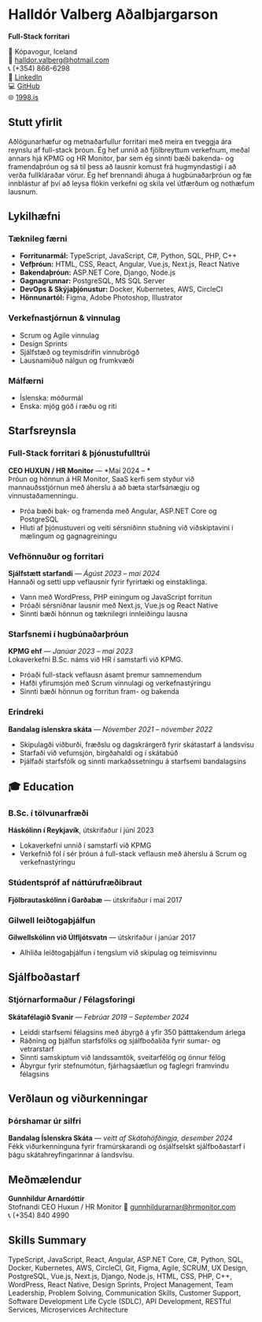 # Halldór Valberg Aðalbjargarson  
**Full-Stack forritari**  

📍 Kópavogur, Iceland  
📧 halldor.valberg@hotmail.com  
📞 (+354) 866-6298  
🔗 [LinkedIn](https://www.linkedin.com/in/halldor-valberg/)  
💻 [GitHub](https://github.com/halldorvalberg)  
🌐 [1998.is](https://1998.is)  


## Stutt yfirlit
Aðlögunarhæfur og metnaðarfullur forritari með meira en tveggja ára reynslu af full-stack þróun. Ég hef unnið að fjölbreyttum verkefnum, meðal annars hjá KPMG og HR Monitor, þar sem ég sinnti bæði bakenda- og framendaþróun og sá til þess að lausnir komust frá hugmyndastigi í að verða fullkláraðar vörur. Ég hef brennandi áhuga á hugbúnaðarþróun og fæ innblástur af því að leysa flókin verkefni og skila vel útfærðum og nothæfum lausnum.

## Lykilhæfni

### Tæknileg færni
- **Forritunarmál:** TypeScript, JavaScript, C#, Python, SQL, PHP, C++
- **Vefþróun:** HTML, CSS, React, Angular, Vue.js, Next.js, React Native
- **Bakendaþróun:** ASP.NET Core, Django, Node.js
- **Gagnagrunnar:** PostgreSQL, MS SQL Server
- **DevOps & Skýjaþjónustur:** Docker, Kubernetes, AWS, CircleCI
- **Hönnunartól:** Figma, Adobe Photoshop, Illustrator

### Verkefnastjórnun & vinnulag
- Scrum og Agile vinnulag
- Design Sprints
- Sjálfstæð og teymisdrifin vinnubrögð
- Lausnamiðuð nálgun og frumkvæði

### Málfærni
- Íslenska: móðurmál
- Enska: mjög góð í ræðu og riti

## Starfsreynsla

### Full-Stack forritari & þjónustufulltrúi  
**CEO HUXUN / HR Monitor** — *Maí 2024 – *  
Þróun og hönnun á HR Monitor, SaaS kerfi sem styður við mannauðsstjórnun með áherslu á að bæta starfsánægju og vinnustaðamenningu.  
- Þróa bæði bak- og framenda með Angular, ASP.NET Core og PostgreSQL  
- Hluti af þjónustuveri og veiti sérsniðinn stuðning við viðskiptavini í mælingum og gagnagreiningu  

### Vefhönnuður og forritari  
**Sjálfstætt starfandi** — *Ágúst 2023 – maí 2024*  
Hannaði og setti upp veflausnir fyrir fyrirtæki og einstaklinga.  
- Vann með WordPress, PHP einingum og JavaScript forritun  
- Þróaði sérsniðnar lausnir með Next.js, Vue.js og React Native  
- Sinnti bæði hönnun og tæknilegri innleiðingu lausna

### Starfsnemi í hugbúnaðarþróun  
**KPMG ehf** — *Janúar 2023 – maí 2023*  
Lokaverkefni B.Sc. náms við HR í samstarfi við KPMG.  
- Þróaði full-stack veflausn ásamt þremur samnemendum  
- Hafði yfirumsjón með Scrum vinnulagi og verkefnastýringu  
- Sinnti bæði hönnun og forritun fram- og bakenda

### Erindreki  
**Bandalag íslenskra skáta** — *Nóvember 2021 – nóvember 2022*  
- Skipulagði viðburði, fræðslu og dagskrárgerð fyrir skátastarf á landsvísu  
- Starfaði við vefumsjón, birgðahaldi og í skátabúð  
- Þjálfaði starfsfólk og sinnti markaðssetningu á starfsemi bandalagsins


## 🎓 Education

### B.Sc. í tölvunarfræði  
**Háskólinn í Reykjavík**, útskrifaður í júní 2023  
- Lokaverkefni unnið í samstarfi við KPMG  
- Verkefnið fól í sér þróun á full-stack veflausn með áherslu á Scrum og verkefnastýringu


### Stúdentspróf af náttúrufræðibraut  
**Fjölbrautaskólinn í Garðabæ** — útskrifaður í maí 2017

### Gilwell leiðtogaþjálfun  
**Gilwellskólinn við Úlfljótsvatn** — útskrifaður í janúar 2017  
- Alhliða leiðtogaþjálfun í tengslum við skipulag og teimisvinnu

## Sjálfboðastarf

### Stjórnarformaður / Félagsforingi  
**Skátafélagið Svanir** — *Febrúar 2019 – September 2024*  
- Leiddi starfsemi félagsins með ábyrgð á yfir 350 þátttakendum árlega  
- Ráðning og þjálfun starfsfólks og sjálfboðaliða fyrir sumar- og vetrarstarf  
- Sinnti samskiptum við landssamtök, sveitarfélög og önnur félög  
- Ábyrgur fyrir stefnumótun, fjárhagsáætlun og faglegri framvindu félagsins

## Verðlaun og viðurkenningar

### Þórshamar úr silfri  
**Bandalag Íslenskra Skáta** — *veitt af Skátahöfðingja, desember 2024*  
Fékk viðurkenninguna fyrir framúrskarandi og ósjálfselskt sjálfboðastarf í þágu skátahreyfingarinnar á landsvísu.


## Meðmælendur

**Gunnhildur Arnardóttir**  
Stofnandi CEO Huxun / HR Monitor
📧 gunnhildurarnar@hrmonitor.com  
📞 (+354) 840 4990


## Skills Summary
TypeScript, JavaScript, React, Angular, ASP.NET Core, C#, Python, SQL, Docker, Kubernetes, AWS, CircleCI, Git, Figma, Agile, SCRUM, UX Design, PostgreSQL, Vue.js, Next.js, Django, Node.js, HTML, CSS, PHP, C++, WordPress, React Native, Design Sprints, Project Management, Team Leadership, Problem Solving, Communication Skills, Customer Support, Software Development Life Cycle (SDLC), API Development, RESTful Services, Microservices Architecture